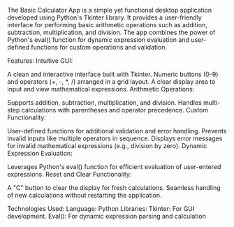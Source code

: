 The Basic Calculator App is a simple yet functional desktop application developed using Python's Tkinter library. It provides a user-friendly interface for performing basic arithmetic operations such as addition, subtraction, multiplication, and division. The app combines the power of Python's eval() function for dynamic expression evaluation and user-defined functions for custom operations and validation.

Features: Intuitive GUI:

A clean and interactive interface built with Tkinter. Numeric buttons (0-9) and operators (+, -, *, /) arranged in a grid layout. A clear display area to input and view mathematical expressions. Arithmetic Operations:

Supports addition, subtraction, multiplication, and division. Handles multi-step calculations with parentheses and operator precedence. Custom Functionality:

User-defined functions for additional validation and error handling. Prevents invalid inputs like multiple operators in sequence. Displays error messages for invalid mathematical expressions (e.g., division by zero). Dynamic Expression Evaluation:

Leverages Python's eval() function for efficient evaluation of user-entered expressions. Reset and Clear Functionality:

A "C" button to clear the display for fresh calculations. Seamless handling of new calculations without restarting the application.

Technologies Used: Language: Python Libraries: Tkinter: For GUI development. Eval(): For dynamic expression parsing and calculation
